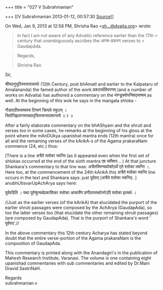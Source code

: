 +++
title = "027 V Subrahmanian"

+++
[[V Subrahmanian	2013-01-12, 00:57:30 [Source](https://groups.google.com/g/bvparishat/c/XtmLLB7L_tA)]]



On Wed, Jan 9, 2013 at 12:58 PM, Shrisha Rao \<[sh...@dvaita.org]()\> wrote:  
  

> In fact I am not aware of any Advaitic reference earlier than the 17th > century that unambiguously ascribes the आगम-प्रकरण verses to > Gauḍapāda.  

> Regards,  
>   
> Shrisha Rao  

  
Sir,  
  
श्रीमदनुभूतिस्वरूपाचार्याः (12th Century, post bhAmatI and earlier to the Kalpataru of Amalananda) the famed author of the work प्रकटार्थविवरणम् (and a number of works on Advaita) has authored a commentary on the माण्डूक्योपनिषद्भाष्यम् as well. At the beginning of this wok he says in the mangala shloka -  
  
गौडपादीयभाष्यस्य टिप्पणं क्रियते स्फुटम् ।  
चितोज्झितागमाख्यातृचित्तसन्तापशान्तये ॥ २ ॥  
  
After a fairly elaborate commentary on the bhAShyam and the shruti and verses too in some cases, he remarks at the beginning of his gloss at the point where the mAnDUkya upanishat mantra ends (12th mantra) once for all and the remaining verses of the kArikA-s of the Agama prakaraNam commence (24, etc.) thus:  
  
\[There is a line अत्रैते श्लोका भवन्ति (as it appeared even when the first set of shlokas occurred at the end of the sixth mantra एष सर्वेश्वर... ) At that juncture Shankara's commentary to that line was: अत्रैतस्मिन्यथोक्तेऽर्थे एते श्लोका भवन्ति ।. Here too, at the commencement of the 24th kArikA this अत्रैते श्लोका भवन्ति line occurs in the text and Shankara says: just पूर्ववत् (अत्रैते श्लोका भवन्ति). \]
 anubhUtisvarUpAchArya says here:  
  
पूर्ववदिति । यथा पूर्वश्रुत्यर्थप्रकाशिकाः श्लोका आचार्येण प्रणीतास्तथोत्तरेऽपि श्लोका इत्यर्थः ।  
  
//Just as the earlier verses (of the kArikA) that elucidated the purport of the earlier shruti passages were composed by the AchArya (GaudapAda), so too the latter verses too (that elucidate the other remaining shruti passages) (are composed by GaudapAda). That is the purport of Shankara's word ' पूर्ववत्'.//  
  
In the above commentary this 12th century Acharya has stated beyond doubt that the entire verse-portion of the Agama prakaraNam is the composition of GaudapAda.  
  
This commentary is printed along with the Anandagiri's in the publication of Mahesh Research Institute, Varanasi. The volume is one containing eight upanishad commentaries with sub commentaries and edited by Dr.Mani Dravid SastriNaH.  
  
Regards  
subrahmanian.v  
  
  
  
  

  

